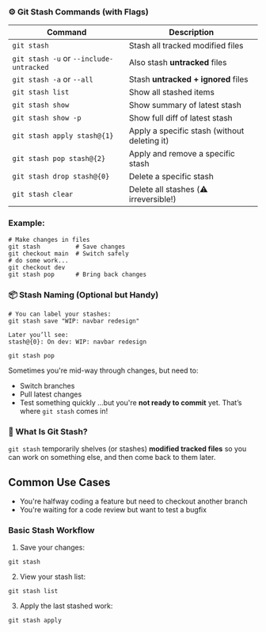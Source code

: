 ### ⚙️ Git Stash Commands (with Flags)
|Command|Description|
|---|---|
|`git stash`|Stash all tracked modified files|
|`git stash -u` or `--include-untracked`|Also stash **untracked** files|
|`git stash -a` or `--all`|Stash **untracked + ignored** files|
|`git stash list`|Show all stashed items|
|`git stash show`|Show summary of latest stash|
|`git stash show -p`|Show full diff of latest stash|
|`git stash apply stash@{1}`|Apply a specific stash (without deleting it)|
|`git stash pop stash@{2}`|Apply and remove a specific stash|
|`git stash drop stash@{0}`|Delete a specific stash|
|`git stash clear`|Delete all stashes (⚠️ irreversible!)|
### Example:
```
# Make changes in files
git stash          # Save changes
git checkout main  # Switch safely
# do some work...
git checkout dev
git stash pop      # Bring back changes
```
### 📦 Stash Naming (Optional but Handy)
```
# You can label your stashes:
git stash save "WIP: navbar redesign"

Later you’ll see:
stash@{0}: On dev: WIP: navbar redesign
```

```
git stash pop
```
Sometimes you're mid-way through changes, but need to:
* Switch branches
* Pull latest changes
* Test something quickly
…but you're **not ready to commit** yet. That’s where `git stash` comes in!
### 🧠 What Is Git Stash?
`git stash` temporarily shelves (or stashes) **modified tracked files** so you can work on something else, and then come back to them later.
##  Common Use Cases
* You're halfway coding a feature but need to checkout another branch
* You're waiting for a code review but want to test a bugfix
### Basic Stash Workflow
1. Save your changes:
```
git stash
```
2. View your stash list:
```
git stash list
```
3. Apply the last stashed work:
```
git stash apply
```


